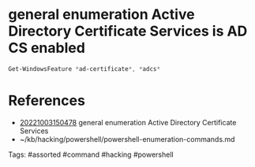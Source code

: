# general enumeration Active Directory Certificate Services is AD CS enabled
```powershell
Get-WindowsFeature *ad-certificate*, *adcs*
```

# References
- [20221003150478](/zet/20221003150478/README.md) general enumeration Active Directory Certificate Services
- ~/kb/hacking/powershell/powershell-enumeration-commands.md

Tags:
    #assorted #command #hacking #powershell
